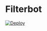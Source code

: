 # Filterbot

[![Deploy](https://www.herokucdn.com/deploy/button.svg)](https://heroku.com/?template=https://github.com/No-OnE-Kn0wS-Me/Filterbot)


